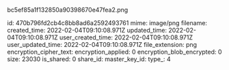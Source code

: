 bc5ef85a1f132850a90398670e47fea2.png

id: 470b796fd2cb4c8bb8ad6a2592493761
mime: image/png
filename: 
created_time: 2022-02-04T09:10:08.971Z
updated_time: 2022-02-04T09:10:08.971Z
user_created_time: 2022-02-04T09:10:08.971Z
user_updated_time: 2022-02-04T09:10:08.971Z
file_extension: png
encryption_cipher_text: 
encryption_applied: 0
encryption_blob_encrypted: 0
size: 23030
is_shared: 0
share_id: 
master_key_id: 
type_: 4